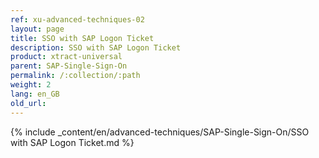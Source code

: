 ```yaml
---
ref: xu-advanced-techniques-02
layout: page
title: SSO with SAP Logon Ticket
description: SSO with SAP Logon Ticket
product: xtract-universal
parent: SAP-Single-Sign-On
permalink: /:collection/:path
weight: 2
lang: en_GB
old_url: 
---
```

{% include _content/en/advanced-techniques/SAP-Single-Sign-On/SSO with SAP Logon Ticket.md %}
